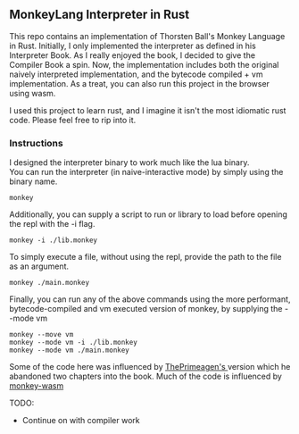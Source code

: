 ## MonkeyLang Interpreter in Rust

This repo contains an implementation of Thorsten Ball's Monkey Language in Rust. 
Initially, I only implemented the interpreter as defined in his Interpreter Book. 
As I really enjoyed the book, I decided to give the Compiler Book a spin.  Now, the 
implementation includes both the original naively interpreted implementation, and the 
bytecode compiled + vm implementation.  As a treat, you can also run this project 
in the browser using wasm. 

I used this project to learn rust, and I imagine it isn't the most idiomatic rust code.
Please feel free to rip into it.

### Instructions

I designed the interpreter binary to work much like the lua binary.  
You can run the interpreter (in naive-interactive mode) by simply using the binary name.

``` 
monkey
```

Additionally, you can supply a script to run or library to load before opening the repl 
with the -i flag. 

``` 
monkey -i ./lib.monkey
```

To simply execute a file, without using the repl, provide the path to the file as an argument. 

``` 
monkey ./main.monkey
```

Finally, you can run any of the above commands using the more performant, 
bytecode-compiled and vm executed version of monkey, by supplying the --mode vm

``` 
monkey --move vm
monkey --mode vm -i ./lib.monkey
monkey --mode vm ./main.monkey 

```

Some of the code here was influenced by [ ThePrimeagen's ](https://github.com/ThePrimeagen) version which he abandoned 
two chapters into the book.  Much of the code is influenced by [monkey-wasm](https://github.com/shioyama18/monkey-wasm/tree/master)



TODO: 
- Continue on with compiler work 

